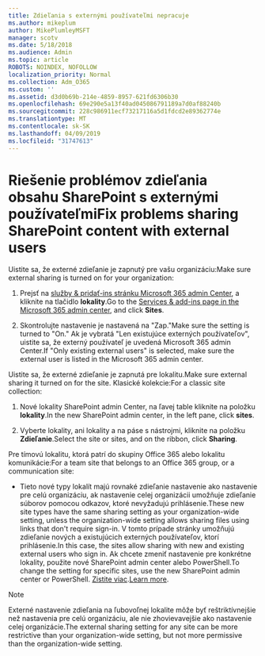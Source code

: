 ```yaml
---
title: Zdieľania s externými používateľmi nepracuje
ms.author: mikeplum
author: MikePlumleyMSFT
manager: scotv
ms.date: 5/18/2018
ms.audience: Admin
ms.topic: article
ROBOTS: NOINDEX, NOFOLLOW
localization_priority: Normal
ms.collection: Adm_O365
ms.custom: ''
ms.assetid: d3d0b69b-214e-4859-8957-621fd6306b30
ms.openlocfilehash: 69e290e5a13f40ad045086791189a7d0af88240b
ms.sourcegitcommit: 228c986911ecf73217116a5d1fdcd2e89362774e
ms.translationtype: MT
ms.contentlocale: sk-SK
ms.lasthandoff: 04/09/2019
ms.locfileid: "31747613"
---
```

# <a name="fix-problems-sharing-sharepoint-content-with-external-users"></a><span data-ttu-id="cb32f-102">Riešenie problémov zdieľania obsahu SharePoint s externými používateľmi</span><span class="sxs-lookup"><span data-stu-id="cb32f-102">Fix problems sharing SharePoint content with external users</span></span>

<span data-ttu-id="cb32f-103">Uistite sa, že externé zdieľanie je zapnutý pre vašu organizáciu:</span><span class="sxs-lookup"><span data-stu-id="cb32f-103">Make sure external sharing is turned on for your organization:</span></span>
  
1. <span data-ttu-id="cb32f-104">Prejsť na [služby &amp; pridať-ins stránku Microsoft 365 admin Center](https://portal.office.com/adminportal/home#/Settings/ServicesAndAddIns), a kliknite na tlačidlo **lokality**.</span><span class="sxs-lookup"><span data-stu-id="cb32f-104">Go to the [Services &amp; add-ins page in the Microsoft 365 admin center](https://portal.office.com/adminportal/home#/Settings/ServicesAndAddIns), and click **Sites**.</span></span>
    
2. <span data-ttu-id="cb32f-105">Skontrolujte nastavenie je nastavená na "Zap."</span><span class="sxs-lookup"><span data-stu-id="cb32f-105">Make sure the setting is turned to "On."</span></span> <span data-ttu-id="cb32f-106">Ak je vybratá "Len existujúce externých používateľov", uistite sa, že externý používateľ je uvedená Microsoft 365 admin Center.</span><span class="sxs-lookup"><span data-stu-id="cb32f-106">If "Only existing external users" is selected, make sure the external user is listed in the Microsoft 365 admin center.</span></span>
    
<span data-ttu-id="cb32f-107">Uistite sa, že externé zdieľanie je zapnutá pre lokalitu.</span><span class="sxs-lookup"><span data-stu-id="cb32f-107">Make sure external sharing it turned on for the site.</span></span> <span data-ttu-id="cb32f-108">Klasické kolekcie:</span><span class="sxs-lookup"><span data-stu-id="cb32f-108">For a classic site collection:</span></span>
  
1. <span data-ttu-id="cb32f-109">Nové lokality SharePoint admin Center, na ľavej table kliknite na položku **lokality**.</span><span class="sxs-lookup"><span data-stu-id="cb32f-109">In the new SharePoint admin center, in the left pane, click **sites**.</span></span>
    
2. <span data-ttu-id="cb32f-110">Vyberte lokality, ani lokality a na páse s nástrojmi, kliknite na položku **Zdieľanie**.</span><span class="sxs-lookup"><span data-stu-id="cb32f-110">Select the site or sites, and on the ribbon, click **Sharing**.</span></span>
    
<span data-ttu-id="cb32f-111">Pre tímovú lokalitu, ktorá patrí do skupiny Office 365 alebo lokalitu komunikácie:</span><span class="sxs-lookup"><span data-stu-id="cb32f-111">For a team site that belongs to an Office 365 group, or a communication site:</span></span>
  
- <span data-ttu-id="cb32f-112">Tieto nové typy lokalít majú rovnaké zdieľanie nastavenie ako nastavenie pre celú organizáciu, ak nastavenie celej organizácii umožňuje zdieľanie súborov pomocou odkazov, ktoré nevyžadujú prihlásenie.</span><span class="sxs-lookup"><span data-stu-id="cb32f-112">These new site types have the same sharing setting as your organization-wide setting, unless the organization-wide setting allows sharing files using links that don't require sign-in.</span></span> <span data-ttu-id="cb32f-113">V tomto prípade stránky umožňujú zdieľanie nových a existujúcich externých používateľov, ktorí prihlásenie.</span><span class="sxs-lookup"><span data-stu-id="cb32f-113">In this case, the sites allow sharing with new and existing external users who sign in.</span></span> <span data-ttu-id="cb32f-114">Ak chcete zmeniť nastavenie pre konkrétne lokality, použite nové SharePoint admin center alebo PowerShell.</span><span class="sxs-lookup"><span data-stu-id="cb32f-114">To change the setting for specific sites, use the new SharePoint admin center or PowerShell.</span></span> <span data-ttu-id="cb32f-115">[Zistite viac](https://go.microsoft.com/fwlink/?linkid=871863).</span><span class="sxs-lookup"><span data-stu-id="cb32f-115">[Learn more](https://go.microsoft.com/fwlink/?linkid=871863).</span></span>
    
> [!NOTE]
> <span data-ttu-id="cb32f-116">Externé nastavenie zdieľania na ľubovoľnej lokalite môže byť reštriktívnejšie než nastavenia pre celú organizáciu, ale nie zhovievavejšie ako nastavenie celej organizácie.</span><span class="sxs-lookup"><span data-stu-id="cb32f-116">The external sharing setting for any site can be more restrictive than your organization-wide setting, but not more permissive than the organization-wide setting.</span></span> 
  

